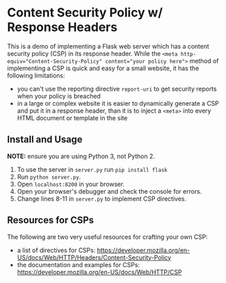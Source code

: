 # Content Security Policy w/ Response Headers

This is a demo of implementing a Flask web server which has a content security policy (CSP) in its response header. While the `<meta http-equiv="Content-Security-Policy" content="your policy here">` method of implementing a CSP is quick and easy for a small website, it has the following limitations:

* you can't use the reporting directive `report-uri` to get security reports when your policy is breached
* in a large or complex website it is easier to dynamically generate a CSP and put it in a response header, than it is to inject a `<meta>` into every HTML document or template in the site

## Install and Usage

**NOTE:** ensure you are using Python 3, not Python 2.

1. To use the server in `server.py` run `pip install flask`
2. Run `python server.py`.
3. Open `localhost:8200` in your browser.
4. Open your browser's debugger and check the console for errors.
5. Change lines 8-11 in `server.py` to implement CSP directives.

## Resources for CSPs

The following are two very useful resources for crafting your own CSP:

* a list of directives for CSPs: <https://developer.mozilla.org/en-US/docs/Web/HTTP/Headers/Content-Security-Policy>
* the documentation and examples for CSPs: <https://developer.mozilla.org/en-US/docs/Web/HTTP/CSP>
